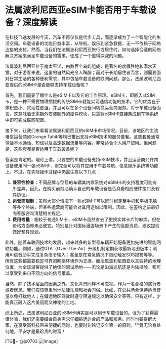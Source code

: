 # 法属波利尼西亚eSIM卡能否用于车载设备？深度解读

在科技飞速发展的今天，汽车不再仅仅是代步工具，而逐渐成为了一个智能化的生活空间。车载设备的功能日益丰富，从导航、娱乐到紧急救援，无一不依赖于网络连接的支持。然而，当我们在法属波利尼西亚旅行或居住时，如何选择合适的网络解决方案来满足车载设备的需求，便成了一个值得深究的问题。

法属波利尼西亚位于南太平洋，由数百个岛屿组成，是著名的度假胜地和潜水天堂。对于游客来说，这里的自然风光令人陶醉；而对于长期居住者而言，则需要面对日常生活的各种便利需求，其中包括车载设备的联网问题。那么，法属波利尼西亚提供的eSIM卡是否能够支持车载设备呢？

首先，我们需要了解什么是eSIM卡以及它的工作原理。eSIM卡，即嵌入式SIM卡，是一种不需要物理插拔的传统SIM卡就能实现通信功能的技术。它的优势在于体积更小、灵活性更强，并且可以在多个设备间切换运营商服务。对于车载设备而言，这意味着无需额外安装额外的硬件模块，只需将eSIM卡直接集成到车辆系统中即可完成联网配置。

接下来，让我们来看看法属波利尼西亚的eSIM卡市场情况。目前，该地区的主流电信运营商如Orange Tahiti等均已推出支持eSIM技术的服务套餐。这些套餐通常包括本地通话、短信以及高速数据流量等内容，非常适合个人用户使用。但问题是，这些套餐是否适用于车载设备呢？

答案是肯定的。理论上讲，只要您的车载设备支持eSIM技术，并且运营商允许跨设备使用同一张eSIM卡，则完全可以将其应用于车载导航、信息娱乐系统等功能上。不过，在实际操作过程中仍需注意以下几点：

1. **兼容性检查**：不同品牌与型号的车辆其内置系统对eSIM卡的支持程度可能有所差异。因此，在购买前务必确认自己的车载设备是否具备相应硬件接口及软件协议。
2. **运营商限制**：虽然大部分情况下一张eSIM卡可以同时绑定至手机和平板电脑等多个终端，但某些运营商可能会对其用途加以限制。因此，在签约之前最好向客服咨询清楚相关规定。
3. **费用考量**：相较于普通SIM卡，eSIM卡虽然省去了更换实体卡片的麻烦，但在价格方面却未必便宜。特别是针对国际漫游场景下产生的高额资费，建议提前做好预算规划。

此外，随着车联网技术的发展，越来越多的新型号车辆开始配备更加先进的智能网联功能。例如，通过OTA（Over-The-Air）升级机制定期获取最新地图版本；利用AI语音助手完成复杂指令输入；甚至是在紧急情况下自动触发SOS报警等等。所有这些都需要稳定可靠的网络环境作为支撑。而法属波利尼西亚以其独特的地理位置，为全球游客提供了绝佳的测试场地——无论是沿海巡航还是内陆探险，都可以享受到来自不同方向的信号覆盖。

当然，除了技术层面的因素之外，文化背景同样不可忽视。作为一名合格的旅行者或者居民，我们应该尊重当地法律法规和社会习俗。比如，在公共场合保持适当音量以免打扰他人；在偏远地区驾驶时遵守限速规定以确保安全等等。只有这样，才能真正融入这片美丽而又神秘的土地。

综上所述，法属波利尼西亚的eSIM卡确实是可以用于车载设备的。但为了获得最佳体验，我们还需要结合自身需求仔细挑选适合的产品和服务。同时也要提醒大家，在享受高科技带来便捷的同时，也要时刻铭记安全第一的原则。毕竟无论身处何地，平安才是最珍贵的财富！

[TG💪+ @jx0703 ![Image](https://github.com/user-attachments/assets/dbca1d08-cadb-493c-b0ec-ad6f7a83f270)]